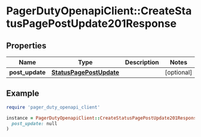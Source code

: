 # PagerDutyOpenapiClient::CreateStatusPagePostUpdate201Response

## Properties

| Name | Type | Description | Notes |
| ---- | ---- | ----------- | ----- |
| **post_update** | [**StatusPagePostUpdate**](StatusPagePostUpdate.md) |  | [optional] |

## Example

```ruby
require 'pager_duty_openapi_client'

instance = PagerDutyOpenapiClient::CreateStatusPagePostUpdate201Response.new(
  post_update: null
)
```

